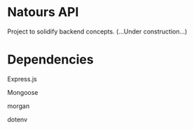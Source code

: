# Natours API

Project to solidify backend concepts. (...Under construction...)

# Dependencies

Express.js

Mongoose

morgan

dotenv
